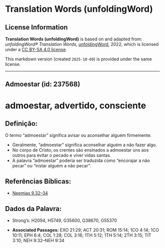 # Translation Words (unfoldingWord)

## License Information

**Translation Words (unfoldingWord)** is based on and adapted from: _unfoldingWord® Translation Words_, [unfoldingWord](https://unfoldingword.org/utw), 2022, which is licensed under a [CC BY-SA 4.0 license](https://creativecommons.org/licenses/by-sa/4.0/legalcode.en).

This markdown version (created `2025-10-09`) is provided under the same license.



--------------------------------

## Admoestar (id: 237568)

admoestar, advertido, consciente
================================

Definição:
----------

O termo “admoestar” significa avisar ou aconselhar alguém firmemente.

* Geralmente, “admoestar” significa aconselhar alguém a não fazer algo.
* No corpo de Cristo, os crentes são ensinados a admoestar uns aos outros para evitar o pecado e viver vidas santas.
* A palavra “admoestar” poderia ser traduzida como “encorajar a não pecar” ou “instar alguém a não pecar”.

Referências Bíblicas:
---------------------

* [Neemias 9\.32–34](https://ref.ly/Neh9:32-Neh9:34)

Dados da Palavra:
-----------------

* Strong’s: H2094, H5749, G35600, G38670, G55370

* **Associated Passages:** EXO 21:29; ACT 20:31; ROM 15:14; 1CO 4:14; 1CO 10:11; EPH 6:4; COL 1:28; COL 3:16; 1TH 5:12; 1TH 5:14; 2TH 3:15; TIT 3:10; NEH 9:32–NEH 9:34

